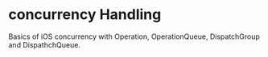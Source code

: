 # concurrency Handling

Basics of iOS concurrency with Operation, OperationQueue, DispatchGroup and DispathchQueue.
